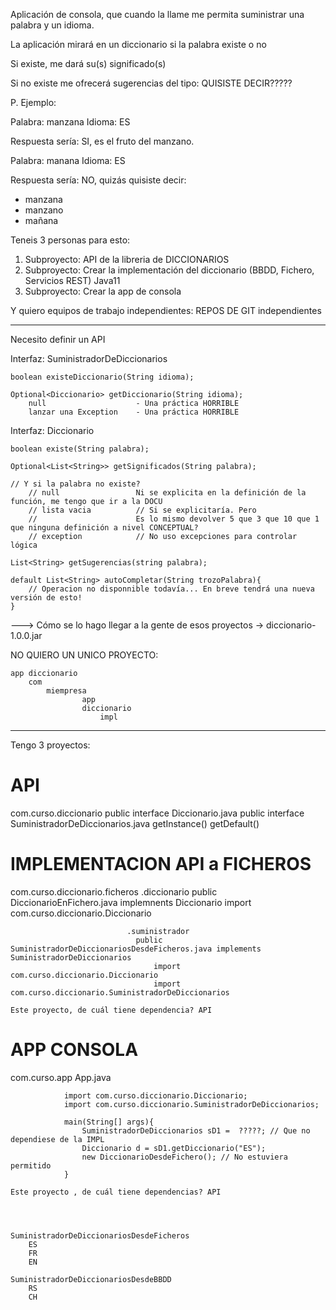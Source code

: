 Aplicación de consola, que cuando la llame me permita suministrar una palabra
y un idioma.

La aplicación mirará en un diccionario si la palabra existe o no

Si existe, me dará su(s) significado(s)

Si no existe me ofrecerá sugerencias del tipo: QUISISTE DECIR?????

P. Ejemplo:

Palabra: manzana 
Idioma: ES

Respuesta sería: SI, es el fruto del manzano.

Palabra: manana 
Idioma: ES

Respuesta sería: NO, quizás quisiste decir:
- manzana
- manzano
- mañana

Teneis 3 personas para esto:

1. Subproyecto: API de la libreria de DICCIONARIOS
3. Subproyecto: Crear la implementación del diccionario (BBDD, Fichero, Servicios REST)
    Java11 
2. Subproyecto: Crear la app de consola

Y quiero equipos de trabajo independientes: REPOS DE GIT independientes


----

Necesito definir un API

Interfaz: SuministradorDeDiccionarios

    boolean existeDiccionario(String idioma);

    Optional<Diccionario> getDiccionario(String idioma);
        null                    - Una práctica HORRIBLE
        lanzar una Exception    - Una práctica HORRIBLE

Interfaz: Diccionario

    boolean existe(String palabra);

    Optional<List<String>> getSignificados(String palabra);
    
    // Y si la palabra no existe?
        // null                 Ni se explicita en la definición de la función, me tengo que ir a la DOCU
        // lista vacia          // Si se explicitaría. Pero
        //                      Es lo mismo devolver 5 que 3 que 10 que 1 que ninguna definición a nivel CONCEPTUAL?
        // exception            // No uso excepciones para controlar lógica

    List<String> getSugerencias(string palabra);
    
    default List<String> autoCompletar(String trozoPalabra){
        // Operacion no disponnible todavía... En breve tendrá una nueva versión de esto!
    }

---> Cómo se lo hago llegar a la gente de esos proyectos -> diccionario-1.0.0.jar

NO QUIERO UN UNICO PROYECTO:

    app diccionario
        com
            miempresa
                    app
                    diccionario
                        impl

---
Tengo 3 proyectos:

# API

com.curso.diccionario
                     public interface Diccionario.java
                     public interface SuministradorDeDiccionarios.java
                        getInstance()
                        getDefault()

# IMPLEMENTACION API a FICHEROS

com.curso.diccionario.ficheros
                              .diccionario
                                 public DiccionarioEnFichero.java  implemnents Diccionario
                                    import com.curso.diccionario.Diccionario
                             
                              .suministrador
                                public SuministradorDeDiccionariosDesdeFicheros.java implements SuministradorDeDiccionarios
                                    import com.curso.diccionario.Diccionario
                                    import com.curso.diccionario.SuministradorDeDiccionarios

    Este proyecto, de cuál tiene dependencia? API
    

# APP CONSOLA

com.curso.app
             App.java
             
                import com.curso.diccionario.Diccionario;
                import com.curso.diccionario.SuministradorDeDiccionarios;

                main(String[] args){
                    SuministradorDeDiccionarios sD1 =  ?????; // Que no dependiese de la IMPL
                    Diccionario d = sD1.getDiccionario("ES");
                    new DiccionarioDesdeFichero(); // No estuviera permitido
                }

    Este proyecto , de cuál tiene dependencias? API
    
    
    
    
    SuministradorDeDiccionariosDesdeFicheros
        ES
        FR
        EN
    
    SuministradorDeDiccionariosDesdeBBDD
        RS
        CH